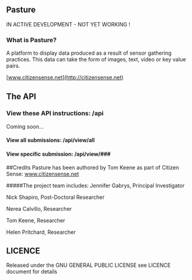 ## Pasture 
IN ACTIVE DEVELOPMENT - NOT YET WORKING !

### What is Pasture? 
A platform to display data produced as a result of sensor gathering practices. 
This data can take the form of images, text, video or key value pairs.

[www.citizensense.net](http://citizensense.net)

## The API

### View these API instructions: /api
Coming soon...

#### View all submissions: /api/view/all
#### View specific submission: /api/view/###

##Credits
Pasture has been authored by Tom Keene as part of Citizen Sense: www.citizensense.net

#####The project team includes:
Jennifer Gabrys, Principal Investigator

Nick Shapiro, Post-Doctoral Researcher

Nerea Calvillo, Researcher

Tom Keene, Researcher

Helen Pritchard, Researcher

## LICENCE
Released under the GNU GENERAL PUBLIC LICENSE see LICENCE document for details

